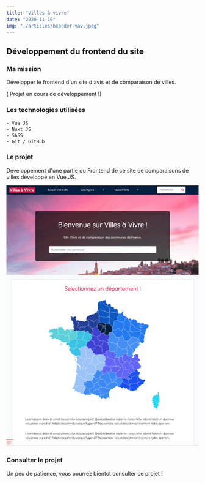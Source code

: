 ```yaml
---
title: "Villes à vivre"
date: "2020-11-10"
img: "./articles/hearder-vav.jpeg"
---
```


## Développement du frontend du site

### Ma mission

Développer le frontend d'un site d'avis et de comparaison de villes.

( Projet en cours de développement !)

### Les technologies utilisées

    - Vue JS
    - Nuxt JS
    - SASS
    - Git / GitHub

### Le projet

Développement d'une partie du Frontend de ce site de comparaisons de villes développé en Vue.JS.

![villes à vivre](./img-vav/accueil-vav.jpeg)

### Consulter le projet

Un peu de patience, vous pourrez bientot consulter ce projet !

